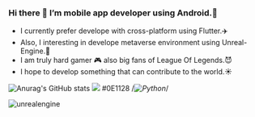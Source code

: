 ### Hi there 👋 I’m mobile app developer using Android.🐸
- I currently prefer develope with cross-platform using Flutter.✈️
- Also, I interesting in develope metaverse environment using Unreal-Engine.🚀
- I am truly hard gamer 🎮 also big fans of League Of Legends.😈
- I hope to develop something that can contribute to the world.☀️
<!--
**kumangho/kumangho** is a ✨ _special_ ✨ repository because its `README.md` (this file) appears on your GitHub profile.

Here are some ideas to get you started:

- 🔭 I’m currently working on ...
- 🌱 I’m currently learning ...
- 👯 I’m looking to collaborate on ...
- 🤔 I’m looking for help with ...
- 💬 Ask me about ...
- 📫 How to reach me: ...
- 😄 Pronouns: ...
- ⚡ Fun fact: ...
-->
![Anurag's GitHub stats](https://github-readme-stats.vercel.app/api?username=kumangho&show_icons=true&theme=radical)
<img src="https://img.shields.io/badge/0B1677?style=flat-square&logo=simpleicons#02569B&logoColor=white"/>
#0E1128
/*<img alt="Python" src ="https://img.shields.io/badge/기술명-원하는색상코드.svg?&style=for-the-badge&logo=로고명&logoColor=로고색상"/>*/

<img alt="unrealengine" src ="https://img.shields.io/badge/unrealengine-0E1128.svg?&style=for-the-badge&logo=unrealengine&logoColor=white"/>
